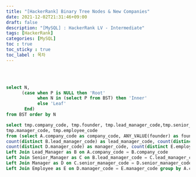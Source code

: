 ```yaml
---
title: "[HackerRank] Binary Tree Nodes & New Companies"
date: 2021-12-02T21:31:46+09:00
draft: false
description: "[MySQL] : HackerRank LV - Intermediate"
tags: [HackerRank]
categories: [MySQL]
toc : true
toc_sticky : true
toc_label : 목차
---
```

  </br>


<!-- ![image](https://user-images.githubusercontent.com/61037197/147852605-81d63831-6eb7-4733-96d5-6cff152f4909.png)--  -->


```SQL

select N, 
      (case when P is NULL then 'Root' 
            when N in (select P from BST) then 'Inner' 
            else 'Leaf' 
       End) 
from BST order by N

```

```SQL
select tmp.company_code, tmp.founder, tmp.lead_manager_code,tmp.senior_manager_code,
tmp.manager_code, tmp.employee_code 
from (select A.company_code as company_code, ANY_VALUE(founder) as founder, 
count(distinct B.lead_manager_code) as lead_manager_code, count(distinct C.senior_manager_code) as senior_manager_code,
count(distinct D.manager_code) as manager_code, count(distinct E.employee_code) as employee_code from Company as A 
Left Join Lead_Manager as B on A.company_code = B.company_code
Left Join Senior_Manager as C on B.lead_manager_code = C.lead_manager_code
Left Join Manager as D on C.senior_manager_code = D.senior_manager_code
Left Join Employee as E on D.manager_code = E.manager_code group by A.company_code) as tmp ;
```


